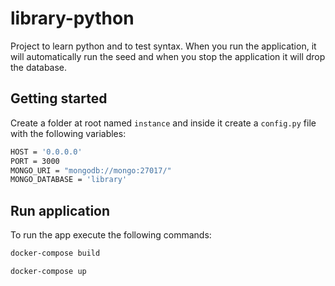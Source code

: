 # library-python

Project to learn python and to test syntax. When you run the application, it will automatically run the seed and when you stop the application it will drop the database.

## Getting started

Create a folder at root named `instance` and inside it create a `config.py` file with the following variables: 

```sh
HOST = '0.0.0.0'
PORT = 3000
MONGO_URI = "mongodb://mongo:27017/"
MONGO_DATABASE = 'library'
```

## Run application

To run the app execute the following commands:

```sh
docker-compose build
```

```sh
docker-compose up
